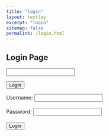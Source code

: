 ```yaml
---
title: "login"
layout: textlay
excerpt: "login"
sitemap: false
permalink: /login.html
---
```


## Login Page

<input type="text" id="name" name="name"/>

<button type="submit" onclick="login()">Login</button>

<label for="username">Username:</label>
<input type="text" id="username" name="username" required><br><br>
<label for="password">Password:</label>
<input type="password" id="password" name="password" required><br><br>
<button type="submit" onclick="login()">Login</button>

<script src="/js/login-script.js"></script>
